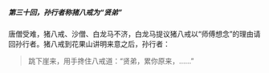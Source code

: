 ##### 第三十回，孙行者称猪八戒为“贤弟”
唐僧受难，猪八戒、沙僧、白龙马不济，白龙马提议猪八戒以“师傅想念”的理由请回孙行者。猪八戒到花果山讲明来意之后，孙行者：
> 跳下崖来，用手搀住八戒道：“贤弟，累你原来，……”
